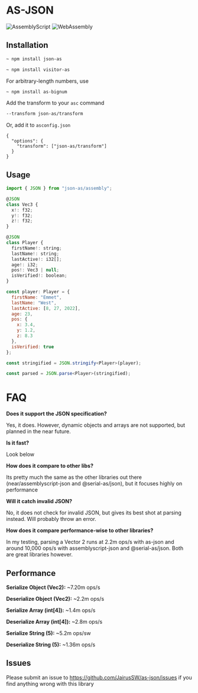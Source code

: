 # AS-JSON
![AssemblyScript](https://img.shields.io/badge/AssemblyScript-blue)
![WebAssembly](https://img.shields.io/badge/WebAssemby-purple)
## Installation

```bash
~ npm install json-as
```
```bash
~ npm install visitor-as
```

For arbitrary-length numbers, use

```bash
~ npm install as-bignum
```

Add the transform to your `asc` command

```bash
--transform json-as/transform
```

Or, add it to `asconfig.json`

```
{
  "options": {
    "transform": ["json-as/transform"]
  }
}
```

## Usage

```js
import { JSON } from "json-as/assembly";

@JSON
class Vec3 {
  x!: f32;
  y!: f32;
  z!: f32;
}

@JSON
class Player {
  firstName!: string;
  lastName!: string;
  lastActive!: i32[];
  age!: i32;
  pos!: Vec3 | null;
  isVerified!: boolean;
}

const player: Player = {
  firstName: "Emmet",
  lastName: "West",
  lastActive: [8, 27, 2022],
  age: 23,
  pos: {
    x: 3.4,
    y: 1.2,
    z: 8.3
  },
  isVerified: true
};

const stringified = JSON.stringify<Player>(player);

const parsed = JSON.parse<Player>(stringified);
```

# FAQ

**Does it support the JSON specification?**

Yes, it does. However, dynamic objects and arrays are not supported, but planned in the near future.

**Is it fast?**

Look below

**How does it compare to other libs?**

Its pretty much the same as the other libraries out there (near/assemblyscript-json and @serial-as/json), but it focuses highly on performance

**Will it catch invalid JSON?**

No, it does not check for invalid JSON, but gives its best shot at parsing instead. Will probably throw an error.

**How does it compare performance-wise to other libraries?**

In my testing, parsing a Vector 2 runs at 2.2m ops/s with as-json and around 10,000 ops/s with assemblyscript-json and @serial-as/json.
Both are great libraries however.
## Performance

**Serialize Object (Vec2):** ~7.20m ops/s

**Deserialize Object (Vec2):** ~2.2m ops/s

**Serialize Array (int[4]):** ~1.4m ops/s

**Deserialize Array (int[4]):** ~2.8m ops/s

**Serialize String (5):** ~5.2m ops/sw

**Deserialize String (5):** ~1.36m ops/s

## Issues

Please submit an issue to https://github.com/JairusSW/as-json/issues if you find anything wrong with this library